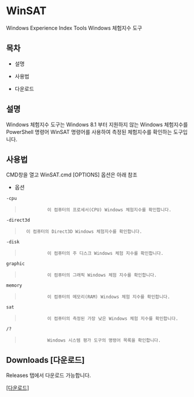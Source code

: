 # WinSAT
Windows Experience Index Tools
Windows 체험지수 도구

## 목차

* 설명

* 사용법

* 다운로드
## 설명

Windows 체험지수 도구는 Windows 8.1 부터 지원하지 않는 Windows 체험지수를
PowerShell 명령어 WinSAT 명령어를 사용하여
측정된 체험지수를 확인하는 도구입니다.

## 사용법

CMD창을 열고 
WinSAT.cmd [OPTIONS] 
옵션은 아래 참조

- 옵션

`-cpu`
>				이 컴퓨터의 프로세서(CPU) Windows 체험지수를 확인합니다.
`-direct3d`
>       이 컴퓨터의 Direct3D Windows 체험지수를 확인합니다.
`-disk`
>				이 컴퓨터의 주 디스크 Windows 체험 지수를 확인합니다.
`graphic`				
>				이 컴퓨터의 그래픽 Windows 체험 지수를 확인합니다.
`memory`
>				이 컴퓨터의 메모리(RAM) Windows 체험 지수를 확인합니다.
`sat`
>				이 컴퓨터의 측정된 가장 낮은 Windows 체험 지수를 확인합니다.
`/?`
>				Windows 시스템 평가 도구의 명령어 목록을 확인합니다.

## Downloads [다운로드]
Releases 탭에서 다운로드 가능합니다.

[[다운로드]](<https://github.com/YHREPO/WinSAT/releases/latest>)


